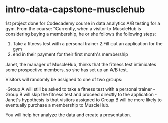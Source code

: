 # intro-data-capstone-musclehub
1st project done for Codecademy course in data analytics
A/B testing for a gym. 
From the course:
"Currently, when a visitor to MuscleHub is considering buying a membership, he or she follows the following steps:

1. Take a fitness test with a personal trainer
2.Fill out an application for the gym
3. end in their payment for their first month's membership

Janet, the manager of MuscleHub, thinks that the fitness test intimidates some prospective members, so she has set up an A/B test.

Visitors will randomly be assigned to one of two groups:

-Group A will still be asked to take a fitness test with a personal trainer
-Group B will skip the fitness test and proceed directly to the application
-Janet's hypothesis is that visitors assigned to Group B will be more likely to eventually purchase a membership to MuscleHub.

You will help her analyze the data and create a presentation.
